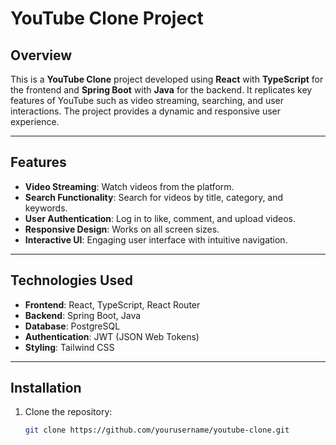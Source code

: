 # YouTube Clone Project

## Overview

This is a **YouTube Clone** project developed using **React** with **TypeScript** for the frontend and **Spring Boot** with **Java** for the backend. It replicates key features of YouTube such as video streaming, searching, and user interactions. The project provides a dynamic and responsive user experience.

---

## Features

- **Video Streaming**: Watch videos from the platform.
- **Search Functionality**: Search for videos by title, category, and keywords.
- **User Authentication**: Log in to like, comment, and upload videos.
- **Responsive Design**: Works on all screen sizes.
- **Interactive UI**: Engaging user interface with intuitive navigation.

---

## Technologies Used

- **Frontend**: React, TypeScript, React Router
- **Backend**: Spring Boot, Java
- **Database**:  PostgreSQL
- **Authentication**: JWT (JSON Web Tokens)
- **Styling**: Tailwind CSS

---

## Installation

1. Clone the repository:
   ```bash
   git clone https://github.com/yourusername/youtube-clone.git
